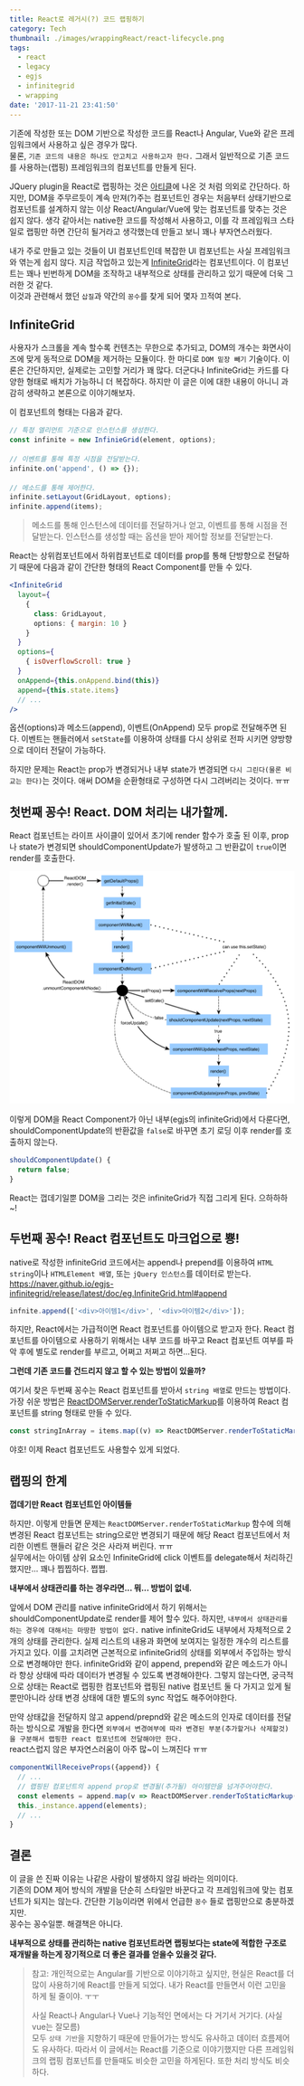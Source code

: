```yaml
---
title: React로 레거시(?) 코드 랩핑하기
category: Tech
thumbnail: ./images/wrappingReact/react-lifecycle.png
tags:
  - react
  - legacy
  - egjs
  - infinitegrid
  - wrapping
date: '2017-11-21 23:41:50'
---
```


기존에 작성한 또는 DOM 기반으로 작성한 코드를 React나 Angular, Vue와 같은 프레임워크에서 사용하고 싶은 경우가 많다.  
물론, `기존 코드의 내용은 하나도 안고치고 사용하고자 한다.`
그래서 일반적으로 기존 코드를 사용하는(랩핑) 프레임워크의 컴포넌트를 만들게 된다.

JQuery plugin을 React로 랩핑하는 것은 [아티클](http://tech.oyster.com/using-react-and-jquery-together/)에 나온 것 처럼 의외로 간단하다.
하지만, DOM을 주무르듯이 계속 만져(?)주는 컴포넌트인 경우는 처음부터 상태기반으로 컴포넌트를 설계하지 않는 이상 React/Angular/Vue에 맞는 컴포넌트를 맞추는 것은 쉽지 않다.
생각 같아서는 native한 코드를 작성해서 사용하고,
이를 각 프레임워크 스타일로 랩핑만 하면 간단히 될거라고 생각했는데 만들고 보니 꽤나 부자연스러웠다.

내가 주로 만들고 있는 것들이 UI 컴포넌트인데 복잡한 UI 컴포넌트는 사실 프레임워크와 엮는게 쉽지 않다.
지금 작업하고 있는게 [InfiniteGrid](https://github.com/naver/egjs-infinitegrid)라는 컴포넌트이다.
이 컴포넌트는 꽤나 빈번하게 DOM을 조작하고 내부적으로 상태를 관리하고 있기 때문에 더욱 그러한 것 같다.  
이것과 관련해서 했던 `삽질`과 약간의 `꽁수`를 찾게 되어 몇자 끄적여 본다.

<!-- more -->

## InfiniteGrid

사용자가 스크롤을 계속 할수록 컨텐츠는 무한으로 추가되고,
DOM의 개수는 화면사이즈에 맞게 동적으로 DOM을 제거하는 모듈이다.
한 마디로 `DOM 밑장 빼기` 기술이다. 이론은 간단하지만, 실제로는 고민할 거리가 꽤 많다.
더군다나 InfiniteGrid는 카드를 다양한 형태로 배치가 가능하니 더 복잡하다.
하지만 이 글은 이에 대한 내용이 아니니 과감히 생략하고 본론으로 이야기해보자.

이 컴포넌트의 형태는 다음과 같다.

```js
// 특정 엘리먼트 기준으로 인스턴스를 생성한다.
const infinite = new InfinieGrid(element, options);

// 이벤트를 통해 특정 시점을 전달받는다.
infinite.on('append', () => {});

// 메소드를 통해 제어한다.
infinite.setLayout(GridLayout, options);
infinite.append(items);
```

> 메소드를 통해 인스턴스에 데이터를 전달하거나 얻고, 이벤트를 통해 시점을 전달받는다.
> 인스턴스를 생성할 때는 옵션을 받아 제어할 정보를 전달받는다.

React는 상위컴포넌트에서 하위컴포넌트로 데이터를 prop를 통해 단방향으로 전달하기 때문에 다음과 같이 간단한 형태의 React Component를 만들 수 있다.

```jsx
<InfiniteGrid
  layout={ 
    { 
      class: GridLayout, 
      options: { margin: 10 } 
    } 
  }
  options={ 
    { isOverflowScroll: true } 
  }
  onAppend={this.onAppend.bind(this)}
  append={this.state.items}
  // ...
/>
```

옵션(options)과 메소드(append), 이벤트(OnAppend) 모두 prop로 전달해주면 된다.
이벤트는 핸들러에서 `setState`를 이용하여 상태를 다시 상위로 전파 시키면 양방향으로 데이터 전달이 가능하다.

하지만 문제는 React는 prop가 변경되거나 내부 state가 변경되면 `다시 그린다(물론 비교는 한다)`는 것이다.
애써 DOM을 순환형태로 구성하면 다시 그려버리는 것이다. ㅠㅠ

## 첫번째 꽁수! React. DOM 처리는 내가할께.

React 컴포넌트는 라이프 사이클이 있어서 초기에 render 함수가 호출 된 이후, prop나 state가 변경되면 shouldComponentUpdate가 발생하고 그 반환값이 `true`이면 render를 호출한다.

![](./images/wrappingReact/react-lifecycle.png)

이렇게 DOM을 React Component가 아닌 내부(egjs의 infiniteGrid)에서 다룬다면, shouldComponentUpdate의 반환값을 `false`로 바꾸면 초기 로딩 이후 render를 호출하지 않는다.

```js
shouldComponentUpdate() {
  return false;
}
```

React는 껍데기일뿐 DOM을 그리는 것은 infiniteGrid가 직접 그리게 된다.
으하하하~!

## 두번째 꽁수! React 컴포넌트도 마크업으로 뿅!

native로 작성한 infiniteGrid 코드에서는 append나 prepend를 이용하여 `HTML string`이나 `HTMLElement 배열`, 또는 `jQuery 인스턴스`를 데이터로 받는다.
https://naver.github.io/egjs-infinitegrid/release/latest/doc/eg.InfiniteGrid.html#append

```js
infnite.append(['<div>아이템1</div>', '<div>아이템2</div>']);
```

하지만, React에서는 가급적이면 React 컴포넌트를 아이템으로 받고자 한다.
React 컴포넌트를 아이템으로 사용하기 위해서는 내부 코드를 바꾸고 React 컴포넌트 여부를 파악 후에 별도로 render를 부르고, 어쩌고 저쩌고 하면...된다.

**그런데 기존 코드를 건드리지 않고 할 수 있는 방법이 있을까?**

여기서 찾은 두번째 꽁수는 React 컴포넌트를 받아서 `string 배열`로 만드는 방법이다.
가장 쉬운 방법은 [ReactDOMServer.renderToStaticMarkup](https://reactjs.org/docs/react-dom-server.html#rendertostaticmarkup)를 이용하여 React 컴포넌트를 string 형태로 만들 수 있다.

```js
const stringInArray = items.map((v) => ReactDOMServer.renderToStaticMarkup(v));
```

야호! 이제 React 컴포넌트도 사용할수 있게 되었다.

## 랩핑의 한계

**껍데기만 React 컴포넌트인 아이템들**

하지만. 이렇게 만들면 문제는 `ReactDOMServer.renderToStaticMarkup` 함수에 의해 변경된 React 컴포넌트는 string으로만 변경되기 때문에 해당 React 컴포넌트에서 처리한 이벤트 핸들러 같은 것은 사라져 버린다. ㅠㅠ  
실무에서는 아이템 상위 요소인 InfiniteGrid에 click 이벤트를 delegate해서 처리하긴 했지만...
꽤나 찝찝하다. 쩝쩝.

**내부에서 상태관리를 하는 경우라면... 뭐... 방법이 없네.**

앞에서 DOM 관리를 native infiniteGrid에서 하기 위해서는 shouldComponentUpdate로 render를 제어 할수 있다.
하지만, `내부에서 상태관리를 하는 경우에 대해서는 마땅한 방법이 없다.`
native infiniteGrid도 내부에서 자체적으로 2개의 상태를 관리한다. 실제 리스트의 내용과 화면에 보여지는 일정한 개수의 리스트를 가지고 있다. 이를 고치려면 근본적으로 infiniteGrid의 상태를 외부에서 주입하는 방식으로 변경해야만 한다.
infiniteGrid와 같이 append, prepend와 같은 메소드가 아니라 항상 상태에 따라 데이터가 변경될 수 있도록 변경해야한다.
그렇지 않는다면, 궁극적으로 상태는 React로 랩핑한 컴포넌트와 랩핑된 native 컴포넌트 둘 다 가지고 있게 될 뿐만아니라 상태 변경 상태에 대한 별도의 sync 작업도 해주어야한다.

만약 상태값을 전달하지 않고 append/prepnd와 같은 메소드의 인자로 데이터를 전달하는 방식으로 개발을 한다면 `외부에서 변경여부에 따라 변경된 부분(추가할거나 삭제할것)을 구분해서 랩핑한 react 컴포넌트에 전달해야만 한다.`  
react스럽지 않은 부자연스러움이 아주 많~이 느껴진다 ㅠㅠ

```js
componentWillReceiveProps({append}) {
  // ...
  // 랩핑된 컴포넌트의 append prop로 변경될(추가될) 아이템만을 넘겨주어야한다.
  const elements = append.map(v => ReactDOMServer.renderToStaticMarkup(v));
  this._instance.append(elements);
  // ...
}
```

## 결론

이 글을 쓴 진짜 이유는 나같은 사람이 발생하지 않길 바라는 의미이다.  
기존의 DOM 제어 방식의 개발을 단순히 스타일만 바꾼다고 각 프레임워크에 맞는 컴포넌트가 되지는 않는다.
간단한 기능이라면 위에서 언급한 `꽁수` 들로 랩핑만으로 충분하겠지만.  
꽁수는 꽁수일뿐. 해결책은 아니다.

**내부적으로 상태를 관리하는 native 컴포넌트라면 랩핑보다는 state에 적합한 구조로 재개발을 하는게 장기적으로 더 좋은 결과를 얻을수 있을것 같다.**

> 참고: 개인적으로는 Angular를 기반으로 이야기하고 싶지만, 현실은 React를 더 많이 사용하기에 React를 만들게 되었다. 내가 React를 만들면서 이런 고민을 하게 될 줄이야. ㅜㅜ
>
> 사실 React나 Angular나 Vue나 기능적인 면에서는 다 거기서 거기다. (사실 vue는 잘모름)  
> 모두 `상태 기반`을 지향하기 때문에 만들어가는 방식도 유사하고 데이터 흐름제어도 유사하다.
> 따라서 이 글에서는 React를 기준으로 이야기했지만 다른 프레임워크의 랩핑 컴포넌트를 만들때도 비슷한 고민을 하게된다. 또한 처리 방식도 비슷하다.
